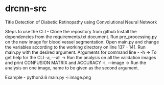 # drcnn-src
Title
Detection of Diabetic Retinopathy using Convolutional Neural Network 



Steps to use the CLI -
Clone the repository from github
Install the dependencies from the requirements.txt document.
Run pre_processing.py on the new image for blood vessel segmentation.
Open main.py and change the variables according to the working directory on line 137 - 141.
Run main.py with the desired argument.
Arguments for command line -
-h -> To get help for the CLI
-a, --all -> Run the analysis on all the validation images and print CONFUSION MATRIX and ACCURACY
-i, --image -> Run the analysis on one image, name to be given as the second argument.

Example -
python3.6 main.py -i image.png

